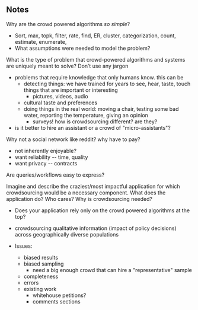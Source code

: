 ## Notes

Why are the crowd powered algorithms _so simple_?  

* Sort, max, topk, filter, rate, find, ER, cluster, categorization, count, estimate, enumerate, 
* What assumptions were needed to model the problem?

What is the type of problem that crowd-powered algorithms and systems are uniquely meant to solve? Don’t use any jargon

* problems that require knowledge that only humans know. this can be
  * detecting things: we have trained for years to see, hear, taste, touch things that are important or interesting
    * pictures, videos, audio
  * cultural taste and preferences
  * doing things in the real world: moving a chair, testing some bad water, reporting the temperature, giving an opinion
    * surveys!  how is crowdsourcing different?  are they?
* is it better to hire an assistant or a crowd of "micro-assistants"?

Why not a social network like reddit?  why have to pay?

* not inherently enjoyable?
* want reliability -- time, quality
* want privacy -- contracts

Are queries/workflows easy to express?

Imagine and describe the craziest/most impactful application for which crowdsourcing would be a necessary component.
  What does the application do?
  Who cares?
  Why is crowdsourcing needed?

* Does your application rely only on the crowd powered algorithms at the top?

* crowdsourcing qualitative information (impact of policy decisions) across geographically diverse populations
* Issues:
  * biased results
  * biased sampling
    * need a big enough crowd that can hire a "representative" sample
  * completeness
  * errors
  * existing work
    * whitehouse petitions?
    * comments sections
